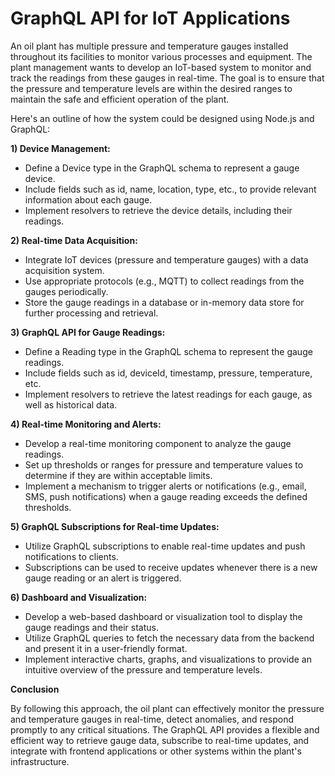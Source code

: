 # GraphQL API for IoT Applications

An oil plant has multiple pressure and temperature gauges installed throughout its facilities to monitor various processes and equipment. The plant management wants to develop an IoT-based system to monitor and track the readings from these gauges in real-time. The goal is to ensure that the pressure and temperature levels are within the desired ranges to maintain the safe and efficient operation of the plant.

Here's an outline of how the system could be designed using Node.js and GraphQL:

**1) Device Management:**

- Define a Device type in the GraphQL schema to represent a gauge device.
- Include fields such as id, name, location, type, etc., to provide relevant information about each gauge.
- Implement resolvers to retrieve the device details, including their readings.

**2) Real-time Data Acquisition:**

- Integrate IoT devices (pressure and temperature gauges) with a data acquisition system.
- Use appropriate protocols (e.g., MQTT) to collect readings from the gauges periodically.
- Store the gauge readings in a database or in-memory data store for further processing and retrieval.

**3) GraphQL API for Gauge Readings:**

- Define a Reading type in the GraphQL schema to represent the gauge readings.
- Include fields such as id, deviceId, timestamp, pressure, temperature, etc.
- Implement resolvers to retrieve the latest readings for each gauge, as well as historical data.

**4) Real-time Monitoring and Alerts:**

- Develop a real-time monitoring component to analyze the gauge readings.
- Set up thresholds or ranges for pressure and temperature values to determine if they are within acceptable limits.
- Implement a mechanism to trigger alerts or notifications (e.g., email, SMS, push notifications) when a gauge reading exceeds the defined thresholds.

**5) GraphQL Subscriptions for Real-time Updates:**

- Utilize GraphQL subscriptions to enable real-time updates and push notifications to clients.
- Subscriptions can be used to receive updates whenever there is a new gauge reading or an alert is triggered.

**6) Dashboard and Visualization:**

- Develop a web-based dashboard or visualization tool to display the gauge readings and their status.
- Utilize GraphQL queries to fetch the necessary data from the backend and present it in a user-friendly format.
- Implement interactive charts, graphs, and visualizations to provide an intuitive overview of the pressure and temperature levels.

**Conclusion**

By following this approach, the oil plant can effectively monitor the pressure and temperature gauges in real-time, detect anomalies, and respond promptly to any critical situations. The GraphQL API provides a flexible and efficient way to retrieve gauge data, subscribe to real-time updates, and integrate with frontend applications or other systems within the plant's infrastructure.
